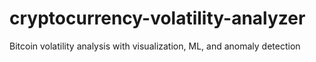 # cryptocurrency-volatility-analyzer
Bitcoin volatility analysis with visualization, ML, and anomaly detection
